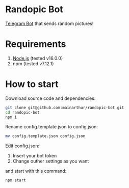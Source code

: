 # Randopic Bot

[Telegram Bot](https://t.me/RandopicBot) that sends random pictures!

# Requirements

1. [Node.js](https://nodejs.org/en/download/) (tested v16.0.0)
2. npm (tested v7.12.1)

# How to start

Download source code and dependencies:

```bash
git clone git@github.com:mainarthur/randopic-bot.git
cd randopic-bot
npm i
```

Rename config.template.json to config.json:

```bash
mv config.template.json config.json
```

Edit config.json:

1. Insert your bot token
2. Change outher settings as you want

and start with this command:

```bash
npm start
```
